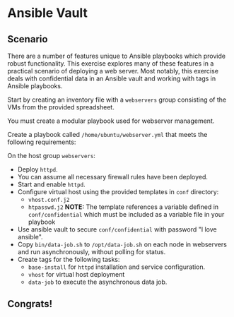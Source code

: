 # Ansible Vault
## Scenario

There are a number of features unique to Ansible playbooks which provide robust functionality. This exercise explores many of these features in a practical scenario of deploying a web server. Most notably, this exercise deals with confidential data in an Ansible vault and working with tags in Ansible playbooks.


Start by creating an inventory file with a `webservers` group consisting of the VMs from the provided spreadsheet.

You must create a modular playbook used for webserver management. 

Create a playbook called `/home/ubuntu/webserver.yml` that meets the following requirements:

On the host group `webservers`:

* Deploy `httpd`.
* You can assume all necessary firewall rules have been deployed.
* Start and enable `httpd`.
* Configure virtual host using the provided templates in `conf` directory:
  * `vhost.conf.j2`
  * `htpasswd.j2` **NOTE:** The template references a variable defined in `conf/confidential` which must be included as a variable file in your playbook
* Use ansible vault to secure `conf/confidential` with password "I love ansible".
* Copy `bin/data-job.sh` to `/opt/data-job.sh` on each node in webservers and run asynchronously, without polling for status.
* Create tags for the following tasks: 
   - `base-install` for `httpd` installation and service configuration.
   - `vhost` for virtual host deployment
   - `data-job` to execute the asynchronous data job.



## Congrats!


